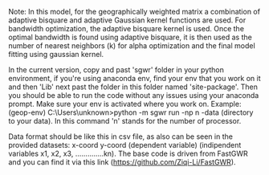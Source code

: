 Note: In this model, for the geographically weighted matrix a combination of adaptive bisquare and adaptive Gaussian kernel functions are used. For bandwidth optimization, the adaptive bisquare kernel is used. Once the optimal bandwidth is found using adaptive bisquare, it is then used as the number of nearest neighbors (k) for alpha optimization and the final model fitting using gaussian kernel.  

In the current version, copy and past 'sgwr' folder in your python environment, if you're using anaconda env, find your env that you work on it and then 'Lib' next past the folder in this folder named 'site-package'. Then you should be able to run the code without any issues using your anaconda prompt. Make sure your env is activated where you work on. Example: (geop-env) C:\Users\unknown>python -m sgwr run -np n -data (directory to your data). In this command 'n' stands for the number of processor. 

Data format should be like this in csv file, as also can be seen in the provided datasets: 
x-coord   y-coord   (dependent variable) (indipendent variables x1, x2, x3, ..............kn). 
The base code is driven from FastGWR and you can find it via this link (https://github.com/Ziqi-Li/FastGWR). 
